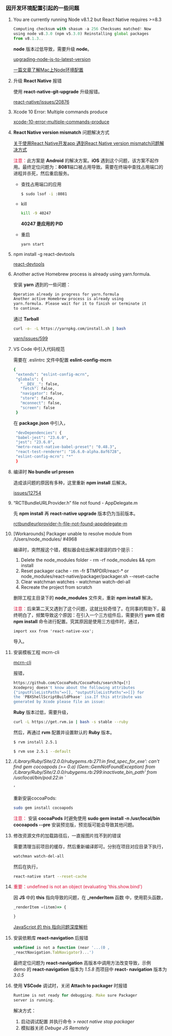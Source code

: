 ### 因开发环境配置引起的一些问题

1. You are currently running Node v8.1.2 but React Native requires >=8.3
   
   ```javascript
   Computing checksum with shasum -a 256 Checksums matched! Now
   using node v8.3.0 (npm v5.3.0) Reinstalling global packages
   from v8.1.3..
   ```
   
   **node** 版本过低导致，需要升级 **node**。

   [upgrading-node-js-to-latest-version](https://stackoverflow.com/questions/10075990/upgrading-node-js-to-latest-version)

   [一篇文章了解Mac上Node环境配置](https://segmentfault.com/a/1190000015416829)

2. 升级 **React Native** 报错
   
   使用 **react-native-git-upgrade** 升级报错。
   
   [react-native/issues/20876](https://github.com/facebook/react-native/issues/20876)
   
3. Xcode 10 Error: Multiple commands produce
   
   [xcode-10-error-multiple-commands-produce](https://stackoverflow.com/questions/50718018/xcode-10-error-multiple-commands-produce)   
   
4. **React Native version mismatch** 问题解决方式   
   
   [关于使用React Native开发app 遇到React Native version mismatch问题解决方式](https://segmentfault.com/a/1190000014886598?utm_source=tag-newest)
   
   <font color=#DC143C>注意：</font>此方案是 **Android** 的解决方案。**iOS** 遇到这个问题，该方案不起作用。最终定位问题为：**8081**端口被占用导致。需要在终端中查找占用端口的进程并杀死，然后重启服务。
   
   * 查找占用端口的应用
   
     ```bash
     $ sudo lsof -i :8081
     ``` 
   * kill
   
     ```bash
     kill -9 40247
     ```
     
     **40247 是应用的 PID**
   
   * 重启
     
     ```bash
     yarn start
     ```
5. npm install -g react-devtools
    
   [react-devtools](https://github.com/facebook/react-devtools/tree/master/packages/react-devtools)
   
6. Another active Homebrew process is already using yarn.formula.

   安装 **yarn** 遇到的一些问题：   
   
   ```bash
   Operation already in progress for yarn.formula
   Another active Homebrew process is already using 
   yarn.formula. Please wait for it to finish or terminate it
   to continue.
   ```
   
   通过 **Tarball**
   
   ```bash
   curl -o- -L https://yarnpkg.com/install.sh | bash
   ```
   
   [yarn/issues/599](https://github.com/yarnpkg/yarn/issues/599)
   
7. VS Code 中引入代码规范
   
   需要在 .eslintrc 文件中配置 **eslint-config-mcrn**
   
   ```bash
   {
    "extends": "eslint-config-mcrn",
    "globals": {
      "__DEV__": false,
      "fetch": false,
      "navigator": false,
      "store": false,
      "mconnect": false,
      "screen": false
    }
   ```
   
   在 **package.json** 中引入，
   
   ```bash
    "devDependencies": {
    "babel-jest": "23.6.0",
    "jest": "23.6.0",
    "metro-react-native-babel-preset": "0.48.3",
    "react-test-renderer": "16.6.0-alpha.8af6728",
    "eslint-config-mcrn": "*"
    }
   ```
   
8. 编译时 **No bundle url presen**

   造成该问题的原因有多种，这里重新 **npm install** 后解决。
   
   [issues/12754](https://github.com/facebook/react-native/issues/12754)
   
9. “RCTBundleURLProvider.h” file not found - AppDelegate.m

   先 **npm install** 再 **react-native upgrade** 版本仍为当前版本。
   
   [rctbundleurlprovider-h-file-not-found-appdelegate-m](https://stackoverflow.com/questions/40368211/rctbundleurlprovider-h-file-not-found-appdelegate-m)  
   
10. [Workarounds] Packager unable to resolve module from /Users/node_modules/ #4968

    编译时，突然报这个错，模拟器会给出解决错误的四个提示：
    
    1. Delete the node_modules folder - rm -rf node_modules && npm install
    2. Reset packager cache - rm -fr $TMPDIR/react-* or node_modules/react-native/packager/packager.sh --reset-cache
    3. Clear watchman watches - watchman watch-del-all
    4. Recreate the project from scratch 
   
     删除工程主目录下的 **node_modules** 文件夹，重新 **npm install** 解决。   
   
     <font color=#DC143C>注意：</font>后来第二天又遇到了这个问题，这就比较奇怪了。在同事的帮助下，最终明白了，频繁导致这个原因：在引入一个三方组件后，需要执行 **yarn** 或者 **npm install** 命令进行配置。究其原因是使用三方组件时，通过，
     
     ```
     import xxx from 'react-native-xxx';
     ```
   
     导入。
   
11. 安装模板工程 mcrn-cli   
   
    [mcrn-cli](https://github.com/meicai-fe/mcrn-cli)
   
    报错，
   
    ```bash
    https://github.com/CocoaPods/CocoaPods/search?q=[!] 
    Xcodeproj doesn't know about the following attributes 
    {"inputFileListPaths"=>[], "outputFileListPaths"=>[]} for 
    the 'PBXShellScriptBuildPhase' isa.If this attribute was
    generated by Xcode please file an issue: 
    ```
    
    **Ruby** 版本过低，需要升级，
    
    ```bash
    curl -L https://get.rvm.io | bash -s stable --ruby
    ```
    
    然后，再通过 **rvm** 配置并设置默认的 **Ruby** 版本。
    
    ```bash 
    $ rvm install 2.5.1
    ```
    
    ```bash
    $ rvm use 2.5.1 --default
    ```

12. */Library/Ruby/Site/2.0.0/rubygems.rb:271:in find_spec_for_exe': can't find gem cocoapods (>= 0.a) (Gem::GemNotFoundException) from /Library/Ruby/Site/2.0.0/rubygems.rb:299:inactivate_bin_path' from /usr/local/bin/pod:22:in `<main>'*

    重新安装cocoaPods: 

    ```bash
    sudo gem install cocoapods
    ```    
    <font color=#DC143C>注意：</font> 安装 **cocoaPods** 时避免使用 **sudo gem install -n /usr/local/bin cocoapods --pre** 安装预览版，预览版可能会导致其他问题。
    
13. 修改资源文件的加载路径后，一直报图片找不到的错误  
    
    需要清理当前项目的缓存，然后重新编译即可。分别在项目对应目录下执行，
    
    ```bash
    watchman watch-del-all
    ```
    然后在执行，
    
    ```bash
    react-native start --reset-cache
    ```

14. <font color=#DC143C>重要：undefined is not an object (evaluating 'this.show.bind') </font>

    因 **JS** 中的 **this** 指向导致的问题，在 **_renderItem** 函数
    中，使用箭头函数，
    
    ```javascript
    _renderItem =(item)=> {
    
    }
    ```
    [JavaScript 的 this 指向问题深度解析](https://segmentfault.com/a/1190000008400124)   
    
15. 安装依赖库 **react-navigation** 后报错
    
    ```javascript
    undefined is not a function (near '...(0 ,  
    _reactNavigation.TabNavigator)...') 
    ```    
    
    最终定位问题为 **react-navigation** 高版本中调用方法改变导致，示例  
    demo 的 **react-navigation** 版本为 *1.5.8* 而项目中 **react- 
    navigation** 版本为 *3.0.5*
    
16. 使用 **VSCode** 调试时，关闭 **Attach to packager** 时报错

    ```javascript
    Runtime is not ready for debugging. Make sure Packager
    server is running. 
    ```
    
    解决方式：
    1. 启动调试配置 并执行命令 > *react native stop packager*
    2. 模拟器关闭 *Debuge JS Remotely*
  